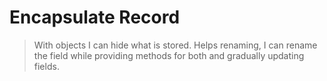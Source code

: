 Encapsulate Record
==================

> With objects I can hide what is stored.
> Helps renaming, I can rename the field while providing methods for both and gradually updating fields.
